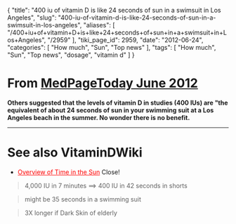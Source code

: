 {
    "title": "400 iu of vitamin D is like 24 seconds of sun in a swimsuit in Los Angeles",
    "slug": "400-iu-of-vitamin-d-is-like-24-seconds-of-sun-in-a-swimsuit-in-los-angeles",
    "aliases": [
        "/400+iu+of+vitamin+D+is+like+24+seconds+of+sun+in+a+swimsuit+in+Los+Angeles",
        "/2959"
    ],
    "tiki_page_id": 2959,
    "date": "2012-06-24",
    "categories": [
        "How much",
        "Sun",
        "Top news"
    ],
    "tags": [
        "How much",
        "Sun",
        "Top news",
        "dosage",
        "vitamin d"
    ]
}


# From [MedPageToday June 2012](http://www.medpagetoday.com/PrimaryCare/DietNutrition/33442)

 **Others suggested that the levels of vitamin D in studies (400 IUs) are "the equivalent of about 24 seconds of sun in your swimming suit at a Los Angeles beach in the summer. No wonder there is no benefit.** 

- - - - - 

# See also VitaminDWiki

* <a href="/posts/overview-of-time-in-the-sun" style="color: red; text-decoration: underline;" title="This link has an unknown page_id: 1689">Overview of Time in the Sun</a> Close!

> 4,000 IU in 7 minutes ==> 400 IU in 42 seconds in shorts

> might be 35 seconds in a swimming suit

> 3X longer if Dark Skin of elderly